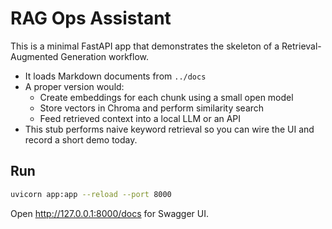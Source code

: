 # RAG Ops Assistant

This is a minimal FastAPI app that demonstrates the skeleton of a Retrieval-Augmented Generation workflow.

- It loads Markdown documents from `../docs`
- A proper version would:
  - Create embeddings for each chunk using a small open model
  - Store vectors in Chroma and perform similarity search
  - Feed retrieved context into a local LLM or an API
- This stub performs naive keyword retrieval so you can wire the UI and record a short demo today.

## Run
```bash
uvicorn app:app --reload --port 8000
```
Open http://127.0.0.1:8000/docs for Swagger UI.
